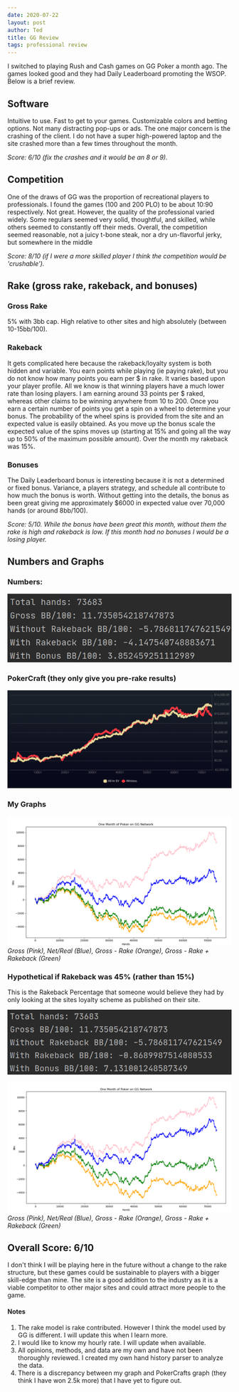 ```yaml
---
date: 2020-07-22
layout: post
author: Ted
title: GG Review
tags: professional review
---
```

I switched to playing Rush and Cash games on GG Poker a month ago. The games looked good and they had Daily Leaderboard promoting the WSOP. Below is a brief review.

## Software

Intuitive to use. Fast to get to your games. Customizable colors and betting options. Not many distracting pop-ups or ads. The one major concern is the crashing of the client. I do not have a super high-powered laptop and the site crashed more than a few times throughout the month.

_Score: 6/10 (fix the crashes and it would be an 8 or 9)._

## Competition

One of the draws of GG was the proportion of recreational players to professionals. I found the games (100 and 200 PLO) to be about 10:90 respectively. Not great. However, the quality of the professional varied widely. Some regulars seemed very solid, thoughtful, and skilled, while others seemed to constantly off their meds. Overall, the competition seemed reasonable, not a juicy t-bone steak, nor a dry un-flavorful jerky, but somewhere in the middle

_Score: 8/10 (if I were a more skilled player I think the competition would be 'crushable')._

## Rake (gross rake, rakeback, and bonuses)

### Gross Rake

5% with 3bb cap. High relative to other sites and high absolutely (between 10-15bb/100).

### Rakeback

It gets complicated here because the rakeback/loyalty system is both hidden and variable. You earn points while playing (ie paying rake), but you do not know how many points you earn per $ in rake. It varies based upon your player profile. All we know is that winning players have a much lower rate than losing players. I am earning around 33 points per $ raked, whereas other claims to be winning anywhere from 10 to 200. Once you earn a certain number of points you get a spin on a wheel to determine your bonus. The probability of the wheel spins is provided from the site and an expected value is easily obtained. As you move up the bonus scale the expected value of the spins moves up (starting at 15% and going all the way up to 50% of the maximum possible amount). Over the month my rakeback was 15%.

### Bonuses

The Daily Leaderboard bonus is interesting because it is not a determined or fixed bonus. Variance, a players strategy, and schedule all contribute to how much the bonus is worth. Without getting into the details, the bonus as been great giving me approximately $6000 in expected value over 70,000 hands (or around 8bb/100).

_Score: 5/10. While the bonus have been great this month, without them the rake is high and rakeback is low. If this month had no bonuses I would be a losing player._

## Numbers and Graphs

### Numbers:

![gg-numbers](/assets/images/gg-numbers.png)

### PokerCraft (they only give you pre-rake results)

![gg-poker-craft](/assets/images/gg-poker-craft.png)

### My Graphs

![gg-results](/assets/images/gg-results.png)
*Gross (Pink), Net/Real (Blue), Gross - Rake (Orange), Gross - Rake + Rakeback (Green)*

### Hypothetical if Rakeback was 45% (rather than 15%)

This is the Rakeback Percentage that someone would believe they had by only looking at the sites loyalty scheme as published on their site.

![gg-numbers](/assets/images/gg-hyp-numbers.png)

![gg-results](/assets/images/gg-hyp-results.png)
*Gross (Pink), Net/Real (Blue), Gross - Rake (Orange), Gross - Rake + Rakeback (Green)*

## Overall Score: 6/10

I don't think I will be playing here in the future without a change to the rake structure, but these games could be sustainable to players with a bigger skill-edge than mine. The site is a good addition to the industry as it is a viable competitor to other major sites and could attract more people to the game.

#### Notes

1. The rake model is rake contributed. However I think the model used by GG is different. I will update this when I learn more.
1. I would like to know my hourly rate. I will update when available.
1. All opinions, methods, and data are my own and have not been thoroughly reviewed. I created my own hand history parser to analyze the data.
1. There is a discrepancy between my graph and PokerCrafts graph (they think I have won 2.5k more) that I have yet to figure out.
